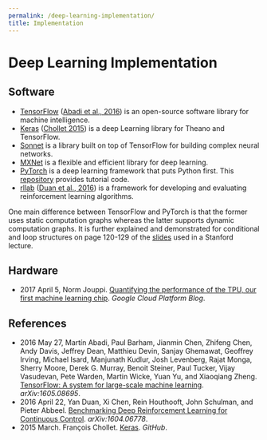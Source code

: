 ```yaml
---
permalink: /deep-learning-implementation/
title: Implementation
---
```

# Deep Learning Implementation

## Software

* [TensorFlow](https://www.tensorflow.org/) ([Abadi et al., 2016](https://arxiv.org/abs/1605.08695)) is an open-source software library for machine intelligence.
* [Keras](https://keras.io/) ([Chollet 2015](https://github.com/fchollet/keras)) is a deep Learning library for Theano and TensorFlow.
* [Sonnet](https://github.com/deepmind/sonnet) is a library built on top of TensorFlow for building complex neural networks.
* [MXNet](http://mxnet.io/) is a flexible and efficient library for deep learning.
* [PyTorch](http://pytorch.org/) is a deep learning framework that puts Python first. This [repository](https://github.com/yunjey/pytorch-tutorial) provides tutorial code.
* [rllab](https://github.com/openai/rllab) ([Duan et al., 2016](https://arxiv.org/abs/1604.06778)) is a framework for developing and evaluating reinforcement learning algorithms.

One main difference between TensorFlow and PyTorch is that the former uses static computation graphs whereas the latter supports dynamic computation graphs. It is further explained and demonstrated for conditional and loop structures on page 120-129 of the [slides](http://cs231n.stanford.edu/slides/2017/cs231n_2017_lecture8.pdf) used in a Stanford lecture.

## Hardware

* 2017 April 5, Norm Jouppi. [Quantifying the performance of the TPU, our first machine learning chip](https://cloudplatform.googleblog.com/2017/04/quantifying-the-performance-of-the-TPU-our-first-machine-learning-chip.html). *Google Cloud Platform Blog*.

## References

* 2016 May 27, Martín Abadi, Paul Barham, Jianmin Chen, Zhifeng Chen, Andy Davis, Jeffrey Dean, Matthieu Devin, Sanjay Ghemawat, Geoffrey Irving, Michael Isard, Manjunath Kudlur, Josh Levenberg, Rajat Monga, Sherry Moore, Derek G. Murray, Benoit Steiner, Paul Tucker, Vijay Vasudevan, Pete Warden, Martin Wicke, Yuan Yu, and Xiaoqiang Zheng. [TensorFlow: A system for large-scale machine learning](https://arxiv.org/abs/1605.08695). *arXiv:1605.08695*.
* 2016 April 22, Yan Duan, Xi Chen, Rein Houthooft, John Schulman, and Pieter Abbeel. [Benchmarking Deep Reinforcement Learning for Continuous Control](https://arxiv.org/abs/1604.06778). *arXiv:1604.06778*.
* 2015 March. François Chollet. [Keras](https://github.com/fchollet/keras). *GitHub*.
